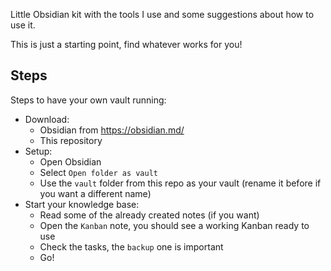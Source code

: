 Little Obsidian kit with the tools I use and some suggestions about how to use it.

This is just a starting point, find whatever works for you!

## Steps

Steps to have your own vault running:

- Download:
	- Obsidian from https://obsidian.md/
	- This repository
- Setup:
	- Open Obsidian
	- Select `Open folder as vault`
	- Use the `vault` folder from this repo as your vault (rename it before if you want a different name)
- Start your knowledge base:
	- Read some of the already created notes (if you want)
	- Open the `Kanban` note, you should see a working Kanban ready to use
	- Check the tasks, the `backup` one is important
	- Go!